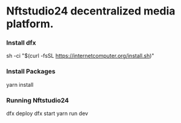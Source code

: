 # Nftstudio24 decentralized media platform.

### Install dfx

sh -ci "$(curl -fsSL https://internetcomputer.org/install.sh)"

### Install Packages

yarn install

### Running Nftstudio24

dfx deploy
dfx start 
yarn run dev

